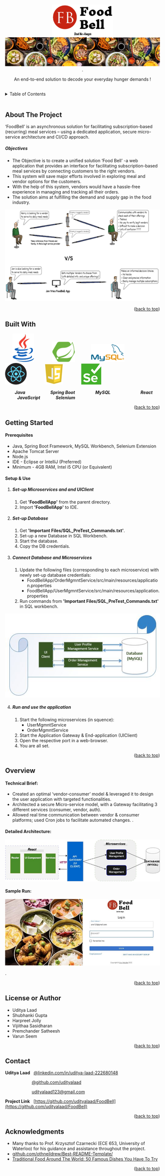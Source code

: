 <!-- Reference:
https://github.com/othneildrew/Best-README-Template -->
<a name="readme-top"></a>


<!-- PROJECT LOGO -->
<br />
<div align="center">
  <img src="Read_Me_Content/TopLogo.jpg" alt="TopLogo.jpg" width="200">


  
  <img src="Read_Me_Content/top_label.jpg" alt="top_label.jpg">
  .

  <p align="center">
    An end-to-end solution to decode your everyday hunger demands !
  </p>
</div>
 
<br>

<!-- TABLE OF CONTENTS -->
<details>
  <summary>Table of Contents</summary>
  <ol>
    <li><a href="#about-the-project">About The Project</a></li>
    <li><a href="#built-with">Built With</a></li>
    <li><a href="#getting-started">Getting Started</a></li>
    <li><a href="#overview">Overview</a></li>
    <li><a href="#license-or-author">License or Author</a></li>
    <li><a href="#contact">Contact</a></li>
    <li><a href="#acknowledgments">Acknowledgments</a></li>
  </ol>
</details>

<br>

<!-- ABOUT THE PROJECT -->
## About The Project
  ‘FoodBell’ is an asynchronous solution for facilitating subscription-based (recurring) meal services – using a dedicated application, secure micro-service architecture and CI/CD approach.
  
  ##### Objectives
  * The Objective is to create a unified solution ‘Food Bell’ -a web application that provides an interface for facilitating subscription-based meal services by connecting customers to the right vendors.
  * This system will save major efforts involved in exploring meal and vendor options for the customers.
  * With the help of this system, vendors would have a hassle-free experience in managing and tracking all their orders.
  * The solution aims at fulfilling the demand and supply gap in the food industry.
  
  <p align="center"><img src="Read_Me_Content/Overview/Scenario.jfif" alt="Scenario"></p>
  
  <p align="right">(<a href="#readme-top">back to top</a>)</p>



## Built With
  &nbsp; &nbsp; &nbsp; <img src="Read_Me_Content/Tech/Java.JPG" alt="Java_Logo" width="70"> &nbsp; &nbsp; &nbsp; &nbsp; &nbsp; &nbsp; &nbsp; <img src="Read_Me_Content/Tech/SpringBoot.png" alt="Spring_Boot_Logo" width="75"> &nbsp; &nbsp; &nbsp; &nbsp; &nbsp; &nbsp; <img src="Read_Me_Content/Tech/MySql.JPG" alt="MySQL_Logo" width="110"> &nbsp; &nbsp; &nbsp; &nbsp; &nbsp; &nbsp; <img src="Read_Me_Content/Tech/react.png" alt="React_Logo" width="70"> &nbsp; &nbsp; &nbsp; &nbsp; &nbsp; &nbsp; &nbsp; <img src="Read_Me_Content/Tech/js.JPG" alt="JS_Logo" width="60"> &nbsp; &nbsp; &nbsp; &nbsp; &nbsp; &nbsp; &nbsp; <img src="Read_Me_Content/Tech/selenium.png" alt="Selenium_Logo" width="65">

  &nbsp; &nbsp; &nbsp; &nbsp; <b><i> Java </i></b> &nbsp; &nbsp; &nbsp; &nbsp; &nbsp; &nbsp; &nbsp; &nbsp; &nbsp; &nbsp; <b><i> Spring Boot </i></b> &nbsp; &nbsp; &nbsp; &nbsp; &nbsp; &nbsp; &nbsp; &nbsp; <b><i> MySQL </i></b> &nbsp; &nbsp; &nbsp; &nbsp; &nbsp; &nbsp; &nbsp; &nbsp; &nbsp; &nbsp; &nbsp; &nbsp; <b><i> React </i></b> &nbsp; &nbsp; &nbsp; &nbsp; &nbsp; &nbsp; &nbsp; &nbsp; <b><i> JavaScript </i></b> &nbsp; &nbsp; &nbsp; &nbsp; &nbsp; &nbsp; <b><i> Selenium </i></b>

  <p align="right">(<a href="#readme-top">back to top</a>)</p>



<!-- GETTING STARTED -->
## Getting Started
  #### Prerequisites
  * Java, Spring Boot Framework, MySQL Workbench, Selenium Extension
  * Apache Tomcat Server
  * Node.js
  * IDE - Eclipse or IntelliJ (Preferred)
  * Minimum - 4GB RAM, Intel i5 CPU (or Equivalent)

  #### Setup & Use
  1. ##### Set-up Microservices and and UIClient
     1. Get <b>'FoodBellApp'</b> from the parent directory.
     2. Import <b>'FoodBellApp'</b> to IDE.

  2. ##### Set-up Database
     1. Get <b>'Important Files/SQL_PreTest_Commands.txt'</b>.
     2. Set-up a new Database in SQL Workbench.
     3. Start the database.
     4. Copy the DB credentials.

  3. ##### Connect Database and Microservices
     1. Update the following files (corresponding to each microservice) with newly set-up database credentials:
        * FoodBellApp/OrderMgmntService/src/main/resources/application.properties
        * FoodBellApp/UserMgmntService/src/main/resources/application.properties
     2. Run commands from <b>'Important Files/SQL_PreTest_Commands.txt'</b> in SQL workbench.
     
  <p align="center"><img src="Read_Me_Content/Overview/Flow.JPG" alt="Flow"></p>

  4. ##### Run and use the application
     1. Start the following microservices (in squence):
        * UserMgmntService
        * OrderMgmntService
     2. Start the Application Gateway & End-application (UIClient)
     3. Open the respective port in a web-browser.
     4. You are all set.

  <p align="right">(<a href="#readme-top">back to top</a>)</p>



<!-- Overview -->
## Overview
  #### Technical Brief:
  * Created an optimal ‘vendor-consumer’ model & leveraged it to design the user application with targeted functionalities.
  * Architected a secure Micro-service model, with a Gateway facilitating 3 different services (consumer, vendor, auth).
  * Allowed real time communication between vendor & consumer platforms; used Cron jobs to facilitate automated changes.  .

  <spacer type="vertical" height="4" width="2"></spacer>
  
  #### Detailed Architecture:
  <p align="center"><img src="Read_Me_Content/Overview/architecture.jpg" alt="Detailed rchitecture"></p>

  <spacer type="vertical" height="4" width="2"></spacer>

  #### Sample Run:
  <p align="center"><img src="Read_Me_Content/Overview/Sample_Run.jpg" alt="Sample Run" width="800"></p>
  .
  <p align="right">(<a href="#readme-top">back to top</a>)</p>


<!-- LICENSE -->
## License or Author
  * Uditya Laad
  * Shubhanki Gupta
  * Harpreet Jolly
  * Vijiithaa Sasidharan
  * Premchander Satheesh
  * Varun Seem

  <p align="right">(<a href="#readme-top">back to top</a>)</p>



<!-- CONTACT -->
## Contact
  <b>Uditya Laad</b> &nbsp; [@linkedin.com/in/uditya-laad-222680148](https://www.linkedin.com/in/uditya-laad-222680148/)
  
  &nbsp; &nbsp; &nbsp; &nbsp; &nbsp; &nbsp; &nbsp; &nbsp; &nbsp; &nbsp; &nbsp; [@github.com/udityalaad](https://github.com/udityalaad)
  
  &nbsp; &nbsp; &nbsp; &nbsp; &nbsp; &nbsp; &nbsp; &nbsp; &nbsp; &nbsp; &nbsp; udityalaad123@gmail.com

  <b>Project Link</b> &nbsp; [https://github.com/udityalaad/FoodBell](https://github.com/udityalaad/FoodBell)

  <p align="right">(<a href="#readme-top">back to top</a>)</p>



<!-- ACKNOWLEDGMENTS -->
## Acknowledgments
  * Many thanks to Prof. Krzysztof Czarnecki (ECE 653, University of Waterloo) for his guidance and assistance throughout the project.
  * [github.com/othneildrew/Best-README-Template/](https://github.com/othneildrew/Best-README-Template)
  * [Traditional Food Around The World: 50 Famous Dishes You Have To Try](https://www.travlinmad.com/blog/traditional-food-around-the-world)

  <p align="right">(<a href="#readme-top">back to top</a>)</p>
